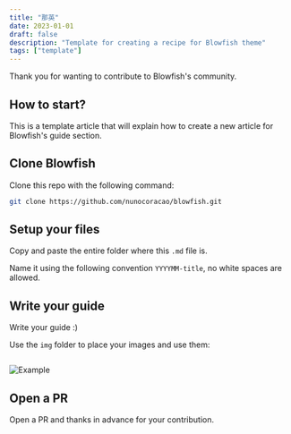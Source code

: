 ```yaml
---
title: "那英"
date: 2023-01-01
draft: false
description: "Template for creating a recipe for Blowfish theme"
tags: ["template"]
---
```


Thank you for wanting to contribute to Blowfish's community.

## How to start?
This is a template article that will explain how to create a new article for Blowfish's guide section.

## Clone Blowfish
Clone this repo with the following command:

```bash
git clone https://github.com/nunocoracao/blowfish.git
```

## Setup your files
Copy and paste the entire folder where this `.md` file is.

Name it using the following convention `YYYYMM-title`, no white spaces are allowed.

## Write your guide
Write your guide :)

Use the `img` folder to place your images and use them:

![]()

![Example](img/example.jpg "Image caption")

## Open a PR
Open a PR and thanks in advance for your contribution.